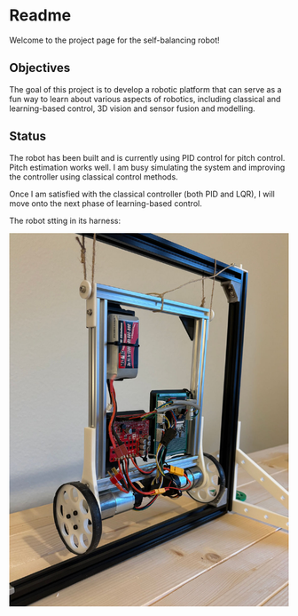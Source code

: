 # Readme

Welcome to the project page for the self-balancing robot!

## Objectives

The goal of this project is to develop a robotic platform that can serve as a fun way to learn about various aspects of robotics, including classical and learning-based control, 3D vision and sensor fusion and modelling.

## Status

The robot has been built and is currently using PID control for pitch control. Pitch estimation works well. I am busy simulating the system and improving the controller using classical control methods.

Once I am satisfied with the classical controller (both PID and LQR), I will move onto the next phase of learning-based control.


The robot stting in its harness:

![Self-balancing robot](self_balancing_robot.jpg)
